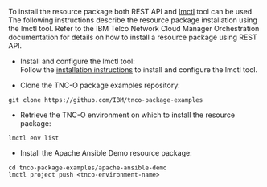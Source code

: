 To install the resource package both REST API and [lmctl](https://github.com/IBM/lmctl) tool can be used.  
The following instructions describe the resource package installation using the lmctl tool. Refer to the IBM Telco Network Cloud Manager Orchestration documentation for details on how to install a resource package using REST API.

* Install and configure the lmctl tool:  
Follow the [installation instructions](https://github.com/IBM/lmctl/blob/master/docs/install.md) to install and configure the lmctl tool.  
  
* Clone the TNC-O package examples repository:  

```
git clone https://github.com/IBM/tnco-package-examples
```
  
* Retrieve the TNC-O environment on which to install the resource package:  

```
lmctl env list
```
  
* Install the Apache Ansible Demo resource package:  

```
cd tnco-package-examples/apache-ansible-demo
lmctl project push <tnco-environment-name> 
```
